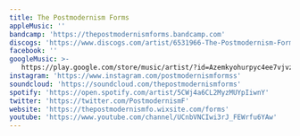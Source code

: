 ```yaml
---
title: The Postmodernism Forms
appleMusic: ''
bandcamp: 'https://thepostmodernismforms.bandcamp.com'
discogs: 'https://www.discogs.com/artist/6531966-The-Postmodernism-Forms'
facebook: ''
googleMusic: >-
   https://play.google.com/store/music/artist/?id=Azemkyohurpyc4ee7vjvzrpg3mm
instagram: 'https://www.instagram.com/postmodernismformss'
soundcloud: 'https://soundcloud.com/thepostmodernismforms'
spotify: 'https://open.spotify.com/artist/5CWj4a6CL2MyzMUYpIiwnY'
twitter: 'https://twitter.com/PostmodernismF'
website: 'https://thepostmodernismfo.wixsite.com/forms'
youtube: 'https://www.youtube.com/channel/UCnbVNCIwi3rJ_FEWrfu6YAw'
---
```

